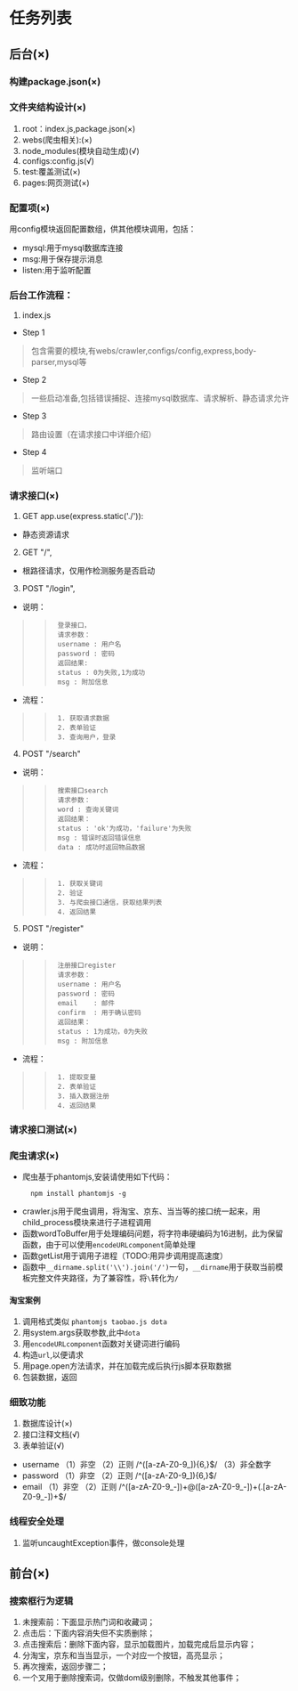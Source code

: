 # 任务列表

## 后台(×)

### 构建package.json(×)

### 文件夹结构设计(×)

1. root：index.js,package.json(×)
2. webs(爬虫相关):(×)
3. node_modules(模块自动生成)(√)
4. configs:config.js(√)
5. test:覆盖测试(×)
6. pages:网页测试(×)

### 配置项(×)
用config模块返回配置数组，供其他模块调用，包括：
- mysql:用于mysql数据库连接
- msg:用于保存提示消息
- listen:用于监听配置

### 后台工作流程：

1. index.js

- Step 1 
> 包含需要的模块,有webs/crawler,configs/config,express,body-parser,mysql等
- Step 2
> 一些启动准备,包括错误捕捉、连接mysql数据库、请求解析、静态请求允许
- Step 3
> 路由设置（在请求接口中详细介绍）
- Step 4
> 监听端口

### 请求接口(×)
1. GET app.use(express.static('./')):
*	静态资源请求
2. GET "/",
*	根路径请求，仅用作检测服务是否启动
3. POST "/login",
*	说明：
>>		登录接口，
>>		请求参数：
>>		username : 用户名
>>		password : 密码
>>		返回结果:
>>		status : 0为失败,1为成功
>>		msg : 附加信息
*	流程：
>>		1. 获取请求数据
>>		2. 表单验证
>>		3. 查询用户，登录
4. POST "/search"
*	说明：
>>		搜索接口search
>>		请求参数：
>>		word : 查询关键词
>>		返回结果：
>>		status : 'ok'为成功，'failure'为失败
>>		msg : 错误时返回错误信息
>>		data : 成功时返回物品数据
*	流程：
>>		1. 获取关键词
>>		2. 验证
>>		3. 与爬虫接口通信，获取结果列表
>>		4. 返回结果
5. POST "/register"
*	说明：
>>		注册接口register
>>		请求参数：
>>		username : 用户名
>>		password : 密码
>>		email    : 邮件
>>		confirm  : 用于确认密码
>>		返回结果：
>>		status : 1为成功，0为失败
>>		msg : 附加信息
*	流程：
>>		1. 提取变量
>>		2. 表单验证
>>		3. 插入数据注册
>>		4. 返回结果

### 请求接口测试(×)

### 爬虫请求(×)
* 爬虫基于phantomjs,安装请使用如下代码：
    ```
      npm install phantomjs -g
    ```
* crawler.js用于爬虫调用，将淘宝、京东、当当等的接口统一起来，用child_process模块来进行子进程调用
* 函数wordToBuffer用于处理编码问题，将字符串硬编码为16进制，此为保留函数，由于可以使用`encodeURLcomponent`简单处理
* 函数getList用于调用子进程（TODO:用异步调用提高速度）
* 函数中`__dirname.split('\\').join('/')`一句，`__dirname`用于获取当前模板完整文件夹路径，为了兼容性，将`\`转化为`/`

#### 淘宝案例
1. 调用格式类似 `phantomjs taobao.js dota`
2. 用system.args获取参数,此中`dota`
3. 用`encodeURLcomponent`函数对关键词进行编码
4. 构造`url`,以便请求
5. 用page.open方法请求，并在加载完成后执行js脚本获取数据
6. 包装数据，返回

### 细致功能
1. 数据库设计(×)
2. 接口注释文档(√)
3. 表单验证(√)
- username （1）非空 （2）正则 /^([a-zA-Z0-9_]){6,}$/ （3）非全数字
- password （1）非空 （2）正则 /^([a-zA-Z0-9_]){6,}$/ 
- email    （1）非空 （2）正则 /^([a-zA-Z0-9_-])+@([a-zA-Z0-9_-])+(.[a-zA-Z0-9_-])+$/
### 线程安全处理
1. 监听uncaughtException事件，做console处理

## 前台(×)

### 搜索框行为逻辑
1. 未搜索前：下面显示热门词和收藏词；
2. 点击后：下面内容消失但不实质删除；
3. 点击搜索后：删除下面内容，显示加载图片，加载完成后显示内容；
4. 分淘宝，京东和当当显示，一个对应一个按钮，高亮显示；
5. 再次搜索，返回步骤二；
6. 一个叉用于删除搜索词，仅做dom级别删除，不触发其他事件；